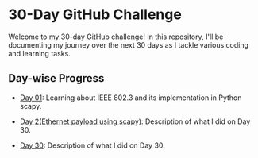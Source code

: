 # 30-Day GitHub Challenge

Welcome to my 30-day GitHub challenge! In this repository, I'll be documenting my journey over the next 30 days as I tackle various coding and learning tasks.

## Day-wise Progress


- [Day 01](Day%201%28IEEE%20802.3%29%2FREADME.md): Learning about IEEE 802.3 and its implementation in Python scapy.
- [Day 2(Ethernet payload using scapy)](Day%202(Ethernet%20payload%20using%20scapy)/README.md): Description of what I did on Day 30.


- [Day 30](Day-30/README.md): Description of what I did on Day 30.
